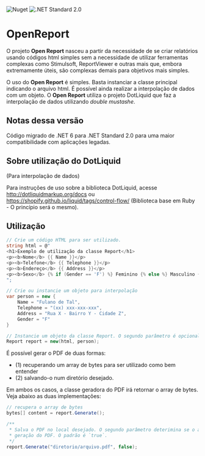 ![Nuget](https://img.shields.io/nuget/v/DotCreative.Services.OpenReport) 
![.NET Standard 2.0](https://img.shields.io/badge/NET%20Standard-2.0-blue) 

# OpenReport
O projeto **Open Report** nasceu a partir da necessidade de se criar relatórios usando códigos html simples sem a necessidade de utilizar ferramentas complexas como Stimulsoft, ReportViewer e outras mais que, embora extremamente úteis, são complexas demais para objetivos mais simples.

O uso do **Open Report** é simples. Basta instanciar a classe principal indicando o arquivo html. É possível ainda realizar a interpolação de dados com um objeto. O **Open Report** utiliza o projeto DotLiquid que faz a interpolação de dados utilizando *double mustashe*.

## Notas dessa versão
Código migrado de .NET 6 para .NET Standard 2.0 para uma maior compatibilidade com aplicações legadas.

## Sobre utilização do DotLiquid
(Para interpolação de dados)

Para instruções de uso sobre a biblioteca DotLiquid, acesse http://dotliquidmarkup.org/docs ou https://shopify.github.io/liquid/tags/control-flow/ (Biblioteca base em Ruby - O princípio será o mesmo).

## Utilização
~~~C#
// Crie um código HTML para ser utilizado.
string html = @"
<h1>Exemplo de utilização da classe Report</h1>
<p><b>Nome</b> {{ Name }}</p>
<p><b>Telefone</b> {{ Telephone }}</p>
<p><b>Endereço</b> {{ Address }}</p>
<p><b>Sexo</b> {% if (Gender == 'F') %} Feminino {% else %} Masculino {% endif %}</p>
";

// Crie ou instancie um objeto para interpolação
var person = new {
    Name = "Fulano de Tal",
    Telephone = "(xx) xxx-xxx-xxx",
    Address = "Rua X - Bairro Y - Cidade Z",
    Gender = "F"
}

// Instancie um objeto da classe Report. O segundo parâmetro é opcional.
Report report = new(html, person);
~~~

É possível gerar o PDF de duas formas:
- (1) recuperando um array de bytes para ser utilizado como bem entender
- (2) salvando-o num diretório desejado.

Em ambos os casos, a classe geradora do PDF irá retornar o array de bytes. Veja abaixo as duas implementações:

~~~C#
// recupera o array de bytes
bytes[] content = report.Generate();

/**
 * Salva o PDF no local desejado. O segundo parâmetro deterimina se o arquivo será apagado imediatamente após a
 * geração do PDF. O padrão é `true`.
 */
report.Generate("diretorio/arquivo.pdf", false);
~~~